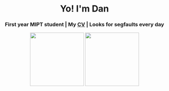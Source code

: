 <h1 align="center">Yo! I'm Dan</h1>
<h3 align="center">First year MIPT student | My <a href="https://github.com/daniilgriga/daniilgriga/blob/main/CV_GrigorievDN.pdf">CV</a> | Looks for segfaults every day</h3>

<p align="center">
  <img height=170 src="https://github-readme-streak-stats.herokuapp.com/?user=daniilgriga&theme=dark&hide_border=false">
  <img height=170 src="https://github-readme-stats.vercel.app/api/top-langs/?username=daniilgriga&layout=compact&theme=dark" />
</p>
